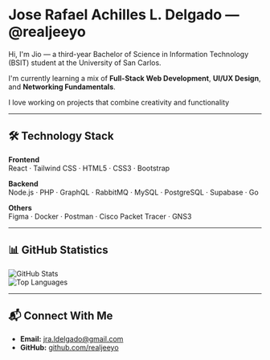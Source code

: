 # Jose Rafael Achilles L. Delgado — @realjeeyo

Hi, I'm Jio — a third-year Bachelor of Science in Information Technology (BSIT) student at the University of San Carlos.

I'm currently learning a mix of **Full-Stack Web Development**, **UI/UX Design**, and **Networking Fundamentals**.

I love working on projects that combine creativity and functionality

---

## 🛠️ Technology Stack

**Frontend**  
React · Tailwind CSS · HTML5 · CSS3 · Bootstrap

**Backend**  
Node.js · PHP · GraphQL · RabbitMQ · MySQL · PostgreSQL · Supabase · Go

**Others**  
Figma · Docker · Postman · Cisco Packet Tracer · GNS3

---

## 📊 GitHub Statistics
![GitHub Stats](https://github-readme-stats.vercel.app/api?username=realjeeyo&show_icons=true&theme=tokyonight)  
![Top Languages](https://github-readme-stats.vercel.app/api/top-langs/?username=realjeeyo&layout=compact&theme=tokyonight)

---

## 📬 Connect With Me
- **Email:** jra.ldelgado@gmail.com  
- **GitHub:** [github.com/realjeeyo](https://github.com/realjeeyo)
